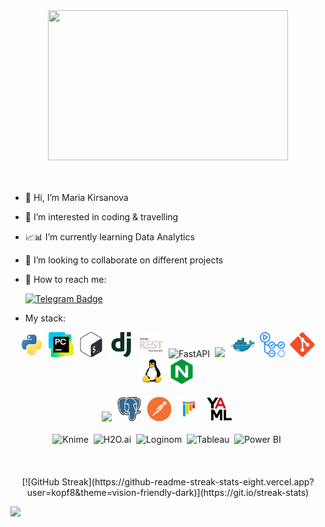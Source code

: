 <div id="header" align="center">
  <img src="https://images.hdqwalls.com/download/eat-sleep-code-repeat-er-3840x2400.jpg" width="384" height="240">
</div>
<br>
<div align="right">
  <img src="https://komarev.com/ghpvc/?username=kopf8&style=flat-square&color=blue" alt=""/>
</div>

- 👋 Hi, I’m Maria Kirsanova
- 👀 I’m interested in coding & travelling
- 📈📊 I’m currently learning Data Analytics
- 🤝 I’m looking to collaborate on different projects
- 📨 How to reach me:

    [![Telegram Badge](https://img.shields.io/badge/-Telegram-blue?style=flat&logo=Telegram&logoColor=white)](https://t.me/kopf82)

- My stack:


<div align="center">
  <img src="https://github.com/devicons/devicon/blob/master/icons/python/python-original.svg" title="Python" alt="Python" width="40" height="40"/>&nbsp;
  <img src="https://github.com/devicons/devicon/blob/master/icons/pycharm/pycharm-original.svg" title="PyCharm" alt="Yaml" width="40" height="40"/>&nbsp;
  <img src="https://github.com/devicons/devicon/blob/master/icons/bash/bash-original.svg" title="Bash" alt="Bash" width="40" height="40"/>&nbsp;
  <img src="https://github.com/devicons/devicon/blob/master/icons/django/django-plain.svg" title="Django" alt="Django" width="40" height="40"/>&nbsp;
  <img src="https://github.com/devicons/devicon/blob/master/icons/djangorest/djangorest-original.svg" title="DjangoREST" alt="DjangoREST" width="40" height="40"/>&nbsp;
  <img src="https://upload.wikimedia.org/wikipedia/commons/1/1a/FastAPI_logo.svg" title="FastAPI" alt="FastAPI" width="50" height="50"/>&nbsp;
  <img src="https://img.shields.io/badge/flask-%23000.svg?style=for-the-badge&logo=flask&logoColor=white">&nbsp;
  <img src="https://github.com/devicons/devicon/blob/master/icons/docker/docker-original.svg" title="Docker" alt="Docker" width="40" height="40"/>&nbsp;
  <img src="https://github.com/devicons/devicon/blob/master/icons/githubactions/githubactions-original.svg" title="GitHubActions" alt="GitHubActions" width="40" height="40"/>&nbsp;
  <img src="https://github.com/devicons/devicon/blob/master/icons/git/git-original.svg" title="Git" alt="Git" width="40" height="40"/>&nbsp;
  <img src="https://github.com/devicons/devicon/blob/master/icons/linux/linux-original.svg" title="Linux" alt="Linux" width="40" height="40"/>&nbsp;
  <img src="https://github.com/devicons/devicon/blob/master/icons/nginx/nginx-original.svg" title="NGINX" alt="NGINX" width="40" height="40"/>&nbsp;
</div>
<br>
<div align="center">
  <img src="https://img.shields.io/badge/SQLALCHEMY-D71F00?style=for-the-badge&logo=sqlalchemy&logoColor=white&logoSize=auto">&nbsp;
  <img src="https://github.com/devicons/devicon/blob/master/icons/postgresql/postgresql-original.svg" title="PostgreSQL" alt="PostgreSQL" width="40" height="40"/>&nbsp;
  <img src="https://github.com/devicons/devicon/blob/master/icons/postman/postman-original.svg" title="Postman" alt="Postman" width="40" height="40"/>&nbsp;
  <img src="https://github.com/devicons/devicon/blob/master/icons/pytest/pytest-original.svg" title="Pytest" alt="Pytest" width="40" height="40"/>&nbsp;
  <img src="https://github.com/devicons/devicon/blob/master/icons/yaml/yaml-original.svg" title="Yaml" alt="Yaml" width="40" height="40"/>&nbsp;
</div>
<br>
<div align="center">
  <img src="https://hub.knime.com/_nuxt/KNIME_Logo_gray.WrmJyqou.svg" title="Knime" alt="Knime" width="100" height="40"/>&nbsp;
  <img src="https://h2o.ai/content/experience-fragments/h2o/us/en/site/footer/master/_jcr_content/root/container/footer/logo.coreimg.svg/1721403586978/h2o-logo.svg" title="H2O.ai" alt="H2O.ai" width="40" height="40"/>&nbsp;
  <img src="https://brandbook.loginom.ru/attach/01-logotype/logotype_loginom/logotype_loginom.svg" title="Loginom" alt="Loginom" width="40" height="40"/>&nbsp;
  <img src="https://upload.wikimedia.org/wikipedia/ru/0/06/Tableau_logo.svg" title="Tableau" alt="Tableau" width="100" height="40"/>&nbsp;
  <img src="https://upload.wikimedia.org/wikipedia/commons/c/cf/New_Power_BI_Logo.svg" title="Power BI" alt="Power BI" width="40" height="40"/>&nbsp;
</div>
<br>
<br>
<br>
<div align="center">
[![GitHub Streak](https://github-readme-streak-stats-eight.vercel.app?user=kopf8&theme=vision-friendly-dark)](https://git.io/streak-stats)
</div>

<!---
kopf8/kopf8 is a ✨ special ✨ repository because its `README.md` (this file) appears on your GitHub profile.
You can click the Preview link to take a look at your changes.
--->
![](https://hit.yhype.me/github/profile?user_id=157093570)
